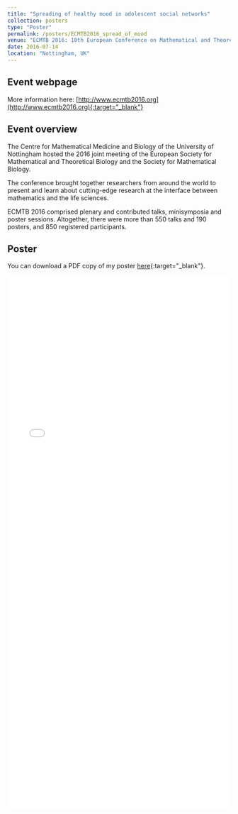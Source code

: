 ```yaml
---
title: "Spreading of healthy mood in adolescent social networks"
collection: posters
type: "Poster"
permalink: /posters/ECMTB2016_spread_of_mood
venue: "ECMTB 2016: 10th European Conference on Mathematical and Theoretical Biology"
date: 2016-07-14
location: "Nottingham, UK"
---
```


## Event webpage

More information here: [http://www.ecmtb2016.org](http://www.ecmtb2016.org){:target="_blank"}

## Event overview

The Centre for Mathematical Medicine and Biology of the University of Nottingham hosted the 2016 joint meeting of the European Society for Mathematical and Theoretical Biology and the Society for Mathematical Biology.

The conference brought together researchers from around the world to present and learn about cutting-edge research at the interface between mathematics and the life sciences.

ECMTB 2016 comprised plenary and contributed talks, minisymposia and poster sessions. Altogether, there were more than 550 talks and 190 posters, and 850 registered participants.

## Poster
You can download a PDF copy of my poster [here](/files/Posters/EdHill_ECMTB2016_ModellingMoodPoster.pdf){:target="_blank"}.
<iframe src="/files/Posters/EdHill_ECMTB2016_ModellingMoodPoster.pdf" width="100%" height="1200" frameborder="no" border="0" marginwidth="0" marginheight="0"></iframe>
